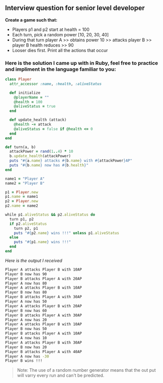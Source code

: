 ## Interview question for senior level developer
**Create a game such that:**
- Players p1 and p2 start at health = 100
- Each turn, pick a random power [10, 20, 30, 40]
- During that turn player A >> obtains power 10 >> attacks player B >> player B health reduces >> 90
- Looser dies first. Print all the actions that occur

### Here is the solution I came up with in Ruby, feel free to practice and impliment in the language familiar to you:

```ruby
class Player
  attr_accessor :name, :health, :aliveStatus

  def initialize
    @playerName = ""
    @health = 100
    @aliveStatus = true
  end

  def update_health (attack)
    @health -= attack
    @aliveStatus = false if @health <= 0
  end
end

def turn(a, b)
  attackPower = rand(1..4) * 10
  b.update_health(attackPower)
  puts "#{a.name} attacks #{b.name} with #{attackPower}AP"
  puts "#{b.name} now has #{b.health}"
end

name1 = "Player A"
name2 = "Player B"

p1 = Player.new
p1.name = name1
p2 = Player.new
p2.name = name2

while p1.aliveStatus && p2.aliveStatus do
  turn p1, p2
  if p2.aliveStatus
    turn p2, p1
    puts "#{p2.name} wins !!!" unless p1.aliveStatus
  else
    puts "#{p1.name} wins !!!"
  end
end
```

*Here is the output I received*
```sh
Player A attacks Player B with 10AP
Player B now has 90
Player B attacks Player A with 20AP
Player A now has 80
Player A attacks Player B with 10AP
Player B now has 80
Player B attacks Player A with 30AP
Player A now has 50
Player A attacks Player B with 20AP
Player B now has 60
Player B attacks Player A with 30AP
Player A now has 20
Player A attacks Player B with 10AP
Player B now has 50
Player B attacks Player A with 10AP
Player A now has 10
Player A attacks Player B with 30AP
Player B now has 20
Player B attacks Player A with 40AP
Player A now has -30
Player B wins !!!
```

>Note: The use of a random number generator means that the out put will varry every run and can't be predicted.
